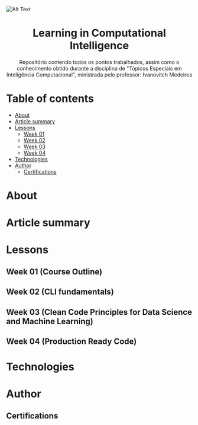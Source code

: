 ![Alt Text](https://www.potiguarnoticias.com.br/_ups/noticias/2022/01/03/3a8458555425821a8fea7d88fd877016.jpg)

<h1 align ="center">Learning in Computational Intelligence</h1>

<p align="center">Repositório contendo todos os pontos trabalhados, assim como o conhecimento obtido durante a disciplina de "Tópicos Especiais em Inteligência Computacional", ministrada pelo professor: Ivanovitch Medeiros</p>

Table of contents
=================
<!--ts-->
   * [About](https://github.com/Julio-CSilva/T-picos_Em_Intelig-ncia_Computacional/edit/main/README.md#about)
   * [Article summary](https://github.com/Julio-CSilva/T-picos_Em_Intelig-ncia_Computacional/edit/main/README.md#article-summary)
   * [Lessons](https://github.com/Julio-CSilva/T-picos_Em_Intelig-ncia_Computacional/edit/main/README.md#lessons)
      * [Week 01](https://github.com/Julio-CSilva/T-picos_Em_Intelig-ncia_Computacional/edit/main/README.md#week-01-course-outline)
      * [Week 02](https://github.com/Julio-CSilva/T-picos_Em_Intelig-ncia_Computacional/edit/main/README.md#week-02-cli-fundamentals)
      * [Week 03](https://github.com/Julio-CSilva/T-picos_Em_Intelig-ncia_Computacional/edit/main/README.md#week-03-clean-code-principles-for-data-science-and-machine-learning)
      * [Week 04](https://github.com/Julio-CSilva/T-picos_Em_Intelig-ncia_Computacional/edit/main/README.md#week-04-production-ready-code)
   * [Technologies](https://github.com/Julio-CSilva/T-picos_Em_Intelig-ncia_Computacional/edit/main/README.md#technologies)
   * [Author](https://github.com/Julio-CSilva/T-picos_Em_Intelig-ncia_Computacional/edit/main/README.md#author)
      * [Certifications](https://github.com/Julio-CSilva/T-picos_Em_Intelig-ncia_Computacional/edit/main/README.md#certifications)
<!--te-->



# About


# Article summary


# Lessons


## Week 01 (Course Outline)


## Week 02 (CLI fundamentals)


## Week 03 (Clean Code Principles for Data Science and Machine Learning)


## Week 04 (Production Ready Code)


# Technologies


# Author


## Certifications
